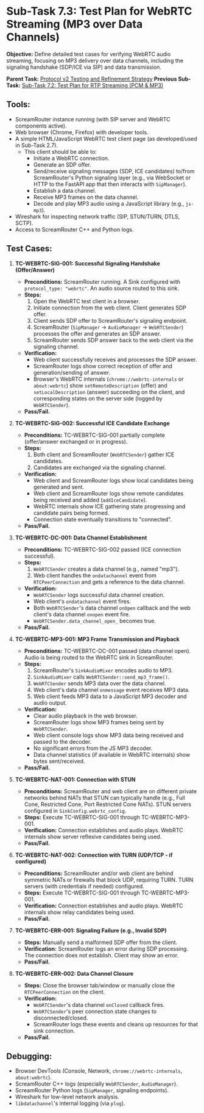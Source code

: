 # Sub-Task 7.3: Test Plan for WebRTC Streaming (MP3 over Data Channels)

**Objective:** Define detailed test cases for verifying WebRTC audio streaming, focusing on MP3 delivery over data channels, including the signaling handshake (SDP/ICE via SIP) and data transmission.

**Parent Task:** [Protocol v2 Testing and Refinement Strategy](../task_07_testing_and_refinement.md)
**Previous Sub-Task:** [Sub-Task 7.2: Test Plan for RTP Streaming (PCM & MP3)](./subtask_7.2_testplan_rtp_streaming.md)

## Tools:

*   ScreamRouter instance running (with SIP server and WebRTC components active).
*   Web browser (Chrome, Firefox) with developer tools.
*   A simple HTML/JavaScript WebRTC test client page (as developed/used in Sub-Task 2.7).
    *   This client should be able to:
        *   Initiate a WebRTC connection.
        *   Generate an SDP offer.
        *   Send/receive signaling messages (SDP, ICE candidates) to/from ScreamRouter's Python signaling layer (e.g., via WebSocket or HTTP to the FastAPI app that then interacts with `SipManager`).
        *   Establish a data channel.
        *   Receive MP3 frames on the data channel.
        *   Decode and play MP3 audio using a JavaScript library (e.g., `js-mp3`).
*   Wireshark for inspecting network traffic (SIP, STUN/TURN, DTLS, SCTP).
*   Access to ScreamRouter C++ and Python logs.

## Test Cases:

1.  **TC-WEBRTC-SIG-001: Successful Signaling Handshake (Offer/Answer)**
    *   **Preconditions:** ScreamRouter running. A Sink configured with `protocol_type: "webrtc"`. An audio source routed to this sink.
    *   **Steps:**
        1.  Open the WebRTC test client in a browser.
        2.  Initiate connection from the web client. Client generates SDP offer.
        3.  Client sends SDP offer to ScreamRouter's signaling endpoint.
        4.  ScreamRouter (`SipManager` -> `AudioManager` -> `WebRTCSender`) processes the offer and generates an SDP answer.
        5.  ScreamRouter sends SDP answer back to the web client via the signaling channel.
    *   **Verification:**
        *   Web client successfully receives and processes the SDP answer.
        *   ScreamRouter logs show correct reception of offer and generation/sending of answer.
        *   Browser's WebRTC internals (`chrome://webrtc-internals` or `about:webrtc`) show `setRemoteDescription` (offer) and `setLocalDescription` (answer) succeeding on the client, and corresponding states on the server side (logged by `WebRTCSender`).
    *   **Pass/Fail.**

2.  **TC-WEBRTC-SIG-002: Successful ICE Candidate Exchange**
    *   **Preconditions:** TC-WEBRTC-SIG-001 partially complete (offer/answer exchanged or in progress).
    *   **Steps:**
        1.  Both client and ScreamRouter (`WebRTCSender`) gather ICE candidates.
        2.  Candidates are exchanged via the signaling channel.
    *   **Verification:**
        *   Web client and ScreamRouter logs show local candidates being generated and sent.
        *   Web client and ScreamRouter logs show remote candidates being received and added (`addIceCandidate`).
        *   WebRTC internals show ICE gathering state progressing and candidate pairs being formed.
        *   Connection state eventually transitions to "connected".
    *   **Pass/Fail.**

3.  **TC-WEBRTC-DC-001: Data Channel Establishment**
    *   **Preconditions:** TC-WEBRTC-SIG-002 passed (ICE connection successful).
    *   **Steps:**
        1.  `WebRTCSender` creates a data channel (e.g., named "mp3").
        2.  Web client handles the `ondatachannel` event from `RTCPeerConnection` and gets a reference to the data channel.
    *   **Verification:**
        *   `WebRTCSender` logs successful data channel creation.
        *   Web client's `ondatachannel` event fires.
        *   Both `WebRTCSender`'s data channel `onOpen` callback and the web client's data channel `onopen` event fire.
        *   `WebRTCSender.data_channel_open_` becomes true.
    *   **Pass/Fail.**

4.  **TC-WEBRTC-MP3-001: MP3 Frame Transmission and Playback**
    *   **Preconditions:** TC-WEBRTC-DC-001 passed (data channel open). Audio is being routed to the WebRTC sink in ScreamRouter.
    *   **Steps:**
        1.  ScreamRouter's `SinkAudioMixer` encodes audio to MP3.
        2.  `SinkAudioMixer` calls `WebRTCSender::send_mp3_frame()`.
        3.  `WebRTCSender` sends MP3 data over the data channel.
        4.  Web client's data channel `onmessage` event receives MP3 data.
        5.  Web client feeds MP3 data to a JavaScript MP3 decoder and audio output.
    *   **Verification:**
        *   Clear audio playback in the web browser.
        *   ScreamRouter logs show MP3 frames being sent by `WebRTCSender`.
        *   Web client console logs show MP3 data being received and passed to the decoder.
        *   No significant errors from the JS MP3 decoder.
        *   Data channel statistics (if available in WebRTC internals) show bytes sent/received.
    *   **Pass/Fail.**

5.  **TC-WEBRTC-NAT-001: Connection with STUN**
    *   **Preconditions:** ScreamRouter and web client are on different private networks behind NATs that STUN can typically handle (e.g., Full Cone, Restricted Cone, Port Restricted Cone NATs). STUN servers configured in `SinkConfig.webrtc_config`.
    *   **Steps:** Execute TC-WEBRTC-SIG-001 through TC-WEBRTC-MP3-001.
    *   **Verification:** Connection establishes and audio plays. WebRTC internals show server reflexive candidates being used.
    *   **Pass/Fail.**

6.  **TC-WEBRTC-NAT-002: Connection with TURN (UDP/TCP - if configured)**
    *   **Preconditions:** ScreamRouter and/or web client are behind symmetric NATs or firewalls that block UDP, requiring TURN. TURN servers (with credentials if needed) configured.
    *   **Steps:** Execute TC-WEBRTC-SIG-001 through TC-WEBRTC-MP3-001.
    *   **Verification:** Connection establishes and audio plays. WebRTC internals show relay candidates being used.
    *   **Pass/Fail.**

7.  **TC-WEBRTC-ERR-001: Signaling Failure (e.g., Invalid SDP)**
    *   **Steps:** Manually send a malformed SDP offer from the client.
    *   **Verification:** ScreamRouter logs an error during SDP processing. The connection does not establish. Client may show an error.
    *   **Pass/Fail.**

8.  **TC-WEBRTC-ERR-002: Data Channel Closure**
    *   **Steps:** Close the browser tab/window or manually close the `RTCPeerConnection` on the client.
    *   **Verification:**
        *   `WebRTCSender`'s data channel `onClosed` callback fires.
        *   `WebRTCSender`'s peer connection state changes to disconnected/closed.
        *   ScreamRouter logs these events and cleans up resources for that sink connection.
    *   **Pass/Fail.**

## Debugging:
*   Browser DevTools (Console, Network, `chrome://webrtc-internals`, `about:webrtc`).
*   ScreamRouter C++ logs (especially `WebRTCSender`, `AudioManager`).
*   ScreamRouter Python logs (`SipManager`, signaling endpoints).
*   Wireshark for low-level network analysis.
*   `libdatachannel`'s internal logging (via `plog`).
